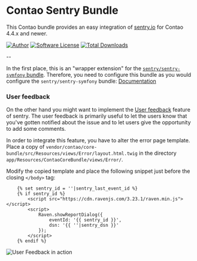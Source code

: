 Contao Sentry Bundle
====================

This Contao bundle provides an easy integration of [sentry.io](https://sentry.io/) for Contao 4.4.x and newer.

[![Author](http://img.shields.io/badge/author-@1upgmbh-blue.svg?style=flat-square)](https://twitter.com/1upgmbh)
[![Software License](http://img.shields.io/badge/license-MIT-brightgreen.svg?style=flat-square)](LICENSE)
[![Total Downloads](http://img.shields.io/packagist/dt/oneup/contao-sentry-bundle.svg?style=flat-square)](https://packagist.org/packages/oneup/contao-sentry-bundle)

--

In the first place, this is an "wrapper extension" for the [`sentry/sentry-symfony` bundle][1]. Therefore, you need to
configure this bundle as you would configure the `sentry/sentry-symfony` bundle: [Documentation][2]

### User feedback

On the other hand you might want to implement the [User feedback][3] feature of sentry. The user feedback is primarily
useful to let the users know that you've gotten notified about the issue and to let users give the opportunity to add
some comments.

In order to integrate this feature, you have to alter the error page template. Place a copy of 
`vendor/contao/core-bundle/src/Resources/views/Error/layout.html.twig` in the directory 
`app/Resources/ContaoCoreBundle/views/Error/`.

Modify the copied template and place the following snippet just before the closing `</body>` tag:
```twig
    {% set sentry_id = ''|sentry_last_event_id %}
    {% if sentry_id %}
        <script src="https://cdn.ravenjs.com/3.23.1/raven.min.js"></script>
        <script>
            Raven.showReportDialog({
                eventId: '{{ sentry_id }}',
                dsn: '{{ ''|sentry_dsn }}'
            });
        </script>
    {% endif %}
```

![User Feedback in action][4]


[1]: https://github.com/getsentry/sentry-symfony/
[2]: https://github.com/getsentry/sentry-symfony/#step-3-configure-the-sdk
[3]: https://docs.sentry.io/learn/user-feedback/
[4]: https://user-images.githubusercontent.com/1284725/41782120-a06637f0-7639-11e8-96d7-a053e7ddd232.png
